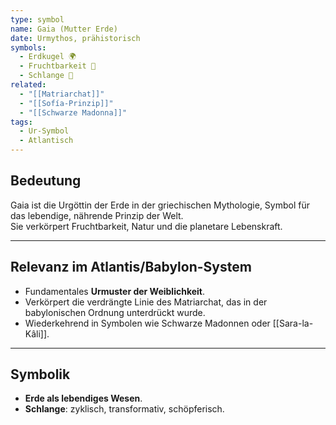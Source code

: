 ```yaml
---
type: symbol
name: Gaia (Mutter Erde)
date: Urmythos, prähistorisch
symbols:
  - Erdkugel 🌍
  - Fruchtbarkeit 🌱
  - Schlange 🐍
related:
  - "[[Matriarchat]]"
  - "[[Sofía-Prinzip]]"
  - "[[Schwarze Madonna]]"
tags:
  - Ur-Symbol
  - Atlantisch
---
```

## Bedeutung

Gaia ist die Urgöttin der Erde in der griechischen Mythologie, Symbol für das lebendige, nährende Prinzip der Welt.  
Sie verkörpert Fruchtbarkeit, Natur und die planetare Lebenskraft.  

---
## Relevanz im Atlantis/Babylon-System

- Fundamentales **Urmuster der Weiblichkeit**.  
- Verkörpert die verdrängte Linie des Matriarchat, das in der babylonischen Ordnung unterdrückt wurde.  
- Wiederkehrend in Symbolen wie Schwarze Madonnen oder [[Sara-la-Kâli]].  

---
## Symbolik

- **Erde als lebendiges Wesen**.  
- **Schlange**: zyklisch, transformativ, schöpferisch.  
